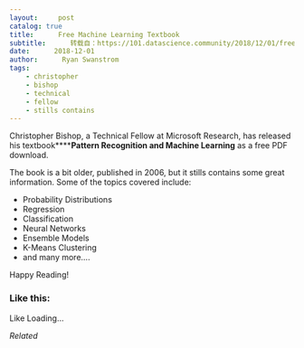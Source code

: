 ```yaml
---
layout:     post
catalog: true
title:      Free Machine Learning Textbook
subtitle:      转载自：https://101.datascience.community/2018/12/01/free-machine-learning-textbook/
date:      2018-12-01
author:      Ryan Swanstrom
tags:
    - christopher
    - bishop
    - technical
    - fellow
    - stills contains
---
```


Christopher Bishop, a Technical Fellow at Microsoft Research, has released his textbook******Pattern Recognition and Machine Learning** as a free PDF download.

The book is a bit older, published in 2006, but it stills contains some great information. Some of the topics covered include:
- Probability Distributions
- Regression
- Classification
- Neural Networks
- Ensemble Models
- K-Means Clustering
- and many more….

Happy Reading!

### Like this:

Like Loading...


*Related*

